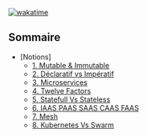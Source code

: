 [![wakatime](https://wakatime.com/badge/user/46ee4737-853c-4f44-8313-b8fd534007a8/project/7b4326d8-aac7-41eb-9743-1a0c2fa05523.svg)](https://wakatime.com/badge/user/46ee4737-853c-4f44-8313-b8fd534007a8/project/7b4326d8-aac7-41eb-9743-1a0c2fa05523)

## Sommaire

- [Notions]
  - [ 1. Mutable & Immutable](https://github.com/ArturiaPendragon/DevOps/blob/main/Notions/Mutable%20%26%20Immutable.md)
  - [ 2. Déclaratif vs Impératif](https://github.com/ArturiaPendragon/DevOps/blob/main/Notions/D%C3%A9claratif%20vs%20Imp%C3%A9ratif.md)
  - [ 3. Microservices](https://github.com/ArturiaPendragon/DevOps/blob/main/Notions/Microservices.md)
  - [ 4. Twelve Factors](https://github.com/ArturiaPendragon/DevOps/blob/main/Notions/Twelve%20Factors.md)
  - [ 5. Statefull Vs Stateless](https://github.com/ArturiaPendragon/DevOps/blob/main/Notions/Statefull%20Vs%20Stateless.m)
  - [ 6. IAAS PAAS SAAS CAAS FAAS](https://github.com/ArturiaPendragon/DevOps/blob/main/Notions/IAAS%20PAAS%20SAAS%20CAAS%20FAAS.md)
  - [ 7. Mesh](https://github.com/ArturiaPendragon/DevOps/blob/main/Notions/IAAS%20PAAS%20SAAS%20CAAS%20FAAS.md)
  - [ 8. Kubernetes Vs Swarm](https://github.com/ArturiaPendragon/DevOps/blob/main/Notions/IAAS%20PAAS%20SAAS%20CAAS%20FAAS.md)
